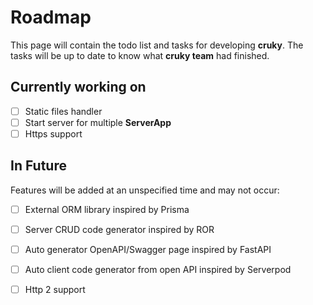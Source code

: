 # Roadmap

This page will contain the todo list and tasks for developing __cruky__.
The tasks will be up to date to know what __cruky team__ had finished.

## Currently working on

- [ ] Static files handler
- [ ] Start server for multiple __ServerApp__
- [ ] Https support

## In Future

Features will be added at an unspecified time and may not occur:

- [ ] External ORM library inspired by Prisma
- [ ] Server CRUD code generator inspired by ROR
- [ ] Auto generator OpenAPI/Swagger page inspired by FastAPI
- [ ] Auto client code generator from open API inspired by Serverpod
- [ ] Http 2 support


<!-- - [ ] Server CRUD code generator for [mysql_client](https://pub.dev/packages/mysql_client) -->